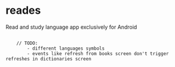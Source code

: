 reades
======

Read and study language app exclusively for Android


```

    // TODO:
        - different languages symbols
        - events like refresh from books screen don't trigger refreshes in dictionaries screen
```